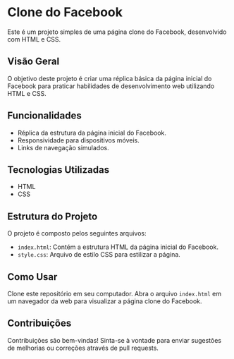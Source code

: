 # Clone do Facebook

Este é um projeto simples de uma página clone do Facebook, desenvolvido com HTML e CSS.

## Visão Geral

O objetivo deste projeto é criar uma réplica básica da página inicial do Facebook para praticar habilidades de desenvolvimento web utilizando HTML e CSS.

## Funcionalidades

- Réplica da estrutura da página inicial do Facebook.
- Responsividade para dispositivos móveis.
- Links de navegação simulados.

## Tecnologias Utilizadas

- HTML
- CSS

## Estrutura do Projeto

O projeto é composto pelos seguintes arquivos:

- `index.html`: Contém a estrutura HTML da página inicial do Facebook.
- `style.css`: Arquivo de estilo CSS para estilizar a página.

## Como Usar

Clone este repositório em seu computador.
Abra o arquivo `index.html` em um navegador da web para visualizar a página clone do Facebook.

## Contribuições

Contribuições são bem-vindas! Sinta-se à vontade para enviar sugestões de melhorias ou correções através de pull requests.